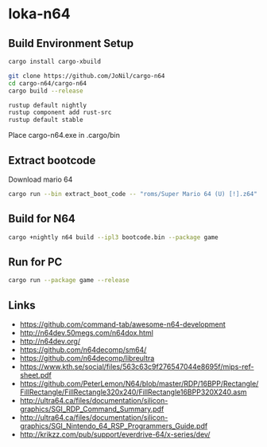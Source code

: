 # loka-n64

## Build Environment Setup

```bash
cargo install cargo-xbuild

git clone https://github.com/JoNil/cargo-n64
cd cargo-n64/cargo-n64
cargo build --release

rustup default nightly
rustup component add rust-src
rustup default stable
```

Place cargo-n64.exe in .cargo/bin

## Extract bootcode

Download mario 64

```bash
cargo run --bin extract_boot_code -- "roms/Super Mario 64 (U) [!].z64"
```

## Build for N64

```bash
cargo +nightly n64 build --ipl3 bootcode.bin --package game
```

## Run for PC

```bash
cargo run --package game --release
```

## Links

- https://github.com/command-tab/awesome-n64-development
- http://n64dev.50megs.com/n64dox.html
- http://n64dev.org/
- https://github.com/n64decomp/sm64/
- https://github.com/n64decomp/libreultra
- https://www.kth.se/social/files/563c63c9f276547044e8695f/mips-ref-sheet.pdf
- https://github.com/PeterLemon/N64/blob/master/RDP/16BPP/Rectangle/FillRectangle/FillRectangle320x240/FillRectangle16BPP320X240.asm
- http://ultra64.ca/files/documentation/silicon-graphics/SGI_RDP_Command_Summary.pdf
- http://ultra64.ca/files/documentation/silicon-graphics/SGI_Nintendo_64_RSP_Programmers_Guide.pdf
- http://krikzz.com/pub/support/everdrive-64/x-series/dev/